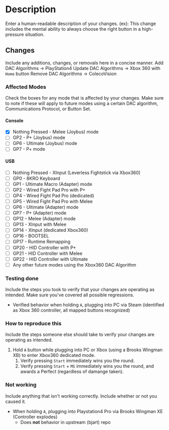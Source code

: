 # Description
Enter a human-readable description of your changes.
(ex): This change includes the mental ability to always choose the right button in a high-pressure situation.

## Changes
Include any additions, changes, or removals here in a concise manner.
Add DAC Algorithms -> PlayStation4
Update DAC Algorithms -> Xbox 360 with `Home` button
Remove DAC Algorithms -> ColecoVision

### Affected Modes
Check the boxes for any mode that is affected by your changes. Make sure to note if these will apply to future modes using a certain DAC algorithm, Communications Protocol, or Button Set.
#### Console
- [X] Nothing Pressed - Melee (Joybus) mode
- [ ] GP2 - P+ (Joybus) mode
- [ ] GP6 - Ultimate (Joybus) mode
- [ ] GP7 - P+ mode
#### USB
- [ ] Nothing Pressed - XInput (Leverless Fightstick via Xbox360)
- [ ] GP0 - 8KRO Keyboard
- [ ] GP1 - Ultimate Macro (Adapter) mode
- [ ] GP2 - Wired Fight Pad Pro with P+
- [ ] GP4 - Wired Fight Pad Pro (dedicated)
- [ ] GP5 - Wired Fight Pad Pro with Melee
- [ ] GP6 - Ultimate (Adapter) mode
- [ ] GP7 - P+ (Adapter) mode
- [ ] GP12 - Melee (Adapter) mode
- [ ] GP13 - XInput with Melee
- [ ] GP14 - XInput (dedicated Xbox360)
- [ ] GP16 - BOOTSEL
- [ ] GP17 - Runtime Remapping
- [ ] GP20 - HID Controller with P+
- [ ] GP21 - HID Controller with Melee
- [ ] GP22 - HID Controller with Ultimate
- [ ] Any other future modes using the Xbox360 DAC Algorithm

### Testing done
Include the steps you took to verify that your changes are operating as intended. Make sure you've covered all possible regressions.
- Verified behavior when holding `A`, plugging into PC via Steam (identified as Xbox 360 controller, all mapped buttons recognized)

### How to reproduce this
Include the steps someone else should take to verify your changes are operating as intended. 
1. Hold `A` button while plugging into PC or Xbox (using a Brooks Wingman XB) to enter Xbox360 dedicated mode.
    1. Verify pressing `Start` immediately wins you the round.
    2. Verify pressing `Start` + `MS` immediately wins you the round, and awards a Perfect (regardless of damange taken).

### Not working
Include anything that isn't working correctly. Include whether or not you caused it.
- When holding `A`, plugging into Playstation4 Pro via Brooks Wingman XE (Controller explodes)
    - Does **not** behavior in upstream (bjart) repo
